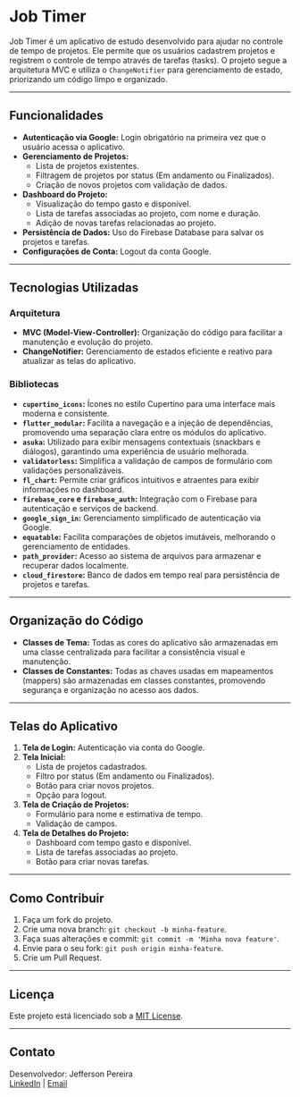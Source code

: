 
# Job Timer

Job Timer é um aplicativo de estudo desenvolvido para ajudar no controle de tempo de projetos. Ele permite que os usuários cadastrem projetos e registrem o controle de tempo através de tarefas (tasks). O projeto segue a arquitetura MVC e utiliza o `ChangeNotifier` para gerenciamento de estado, priorizando um código limpo e organizado.

---

## Funcionalidades

- **Autenticação via Google:** Login obrigatório na primeira vez que o usuário acessa o aplicativo.
- **Gerenciamento de Projetos:**
  - Lista de projetos existentes.
  - Filtragem de projetos por status (Em andamento ou Finalizados).
  - Criação de novos projetos com validação de dados.
- **Dashboard do Projeto:**
  - Visualização do tempo gasto e disponível.
  - Lista de tarefas associadas ao projeto, com nome e duração.
  - Adição de novas tarefas relacionadas ao projeto.
- **Persistência de Dados:** Uso do Firebase Database para salvar os projetos e tarefas.
- **Configurações de Conta:** Logout da conta Google.

---

## Tecnologias Utilizadas

### **Arquitetura**
- **MVC (Model-View-Controller):** Organização do código para facilitar a manutenção e evolução do projeto.
- **ChangeNotifier:** Gerenciamento de estados eficiente e reativo para atualizar as telas do aplicativo.

### **Bibliotecas**
- **`cupertino_icons`:** Ícones no estilo Cupertino para uma interface mais moderna e consistente.
- **`flutter_modular`:** Facilita a navegação e a injeção de dependências, promovendo uma separação clara entre os módulos do aplicativo.
- **`asuka`:** Utilizado para exibir mensagens contextuais (snackbars e diálogos), garantindo uma experiência de usuário melhorada.
- **`validatorless`:** Simplifica a validação de campos de formulário com validações personalizáveis.
- **`fl_chart`:** Permite criar gráficos intuitivos e atraentes para exibir informações no dashboard.
- **`firebase_core` e `firebase_auth`:** Integração com o Firebase para autenticação e serviços de backend.
- **`google_sign_in`:** Gerenciamento simplificado de autenticação via Google.
- **`equatable`:** Facilita comparações de objetos imutáveis, melhorando o gerenciamento de entidades.
- **`path_provider`:** Acesso ao sistema de arquivos para armazenar e recuperar dados localmente.
- **`cloud_firestore`:** Banco de dados em tempo real para persistência de projetos e tarefas.

---

## Organização do Código

- **Classes de Tema:** Todas as cores do aplicativo são armazenadas em uma classe centralizada para facilitar a consistência visual e manutenção.
- **Classes de Constantes:** Todas as chaves usadas em mapeamentos (mappers) são armazenadas em classes constantes, promovendo segurança e organização no acesso aos dados.

---

## Telas do Aplicativo

1. **Tela de Login:** Autenticação via conta do Google.
2. **Tela Inicial:**
   - Lista de projetos cadastrados.
   - Filtro por status (Em andamento ou Finalizados).
   - Botão para criar novos projetos.
   - Opção para logout.
3. **Tela de Criação de Projetos:**
   - Formulário para nome e estimativa de tempo.
   - Validação de campos.
4. **Tela de Detalhes do Projeto:**
   - Dashboard com tempo gasto e disponível.
   - Lista de tarefas associadas ao projeto.
   - Botão para criar novas tarefas.

---

## Como Contribuir

1. Faça um fork do projeto.
2. Crie uma nova branch: `git checkout -b minha-feature`.
3. Faça suas alterações e commit: `git commit -m 'Minha nova feature'`.
4. Envie para o seu fork: `git push origin minha-feature`.
5. Crie um Pull Request.

---

## Licença

Este projeto está licenciado sob a [MIT License](LICENSE).

---

## Contato

Desenvolvedor: Jefferson Pereira  
[LinkedIn](https://www.linkedin.com/in/jefferson-oliveira-780a191b6/) | [Email](mailto:jpo.developer@gmail.com)
